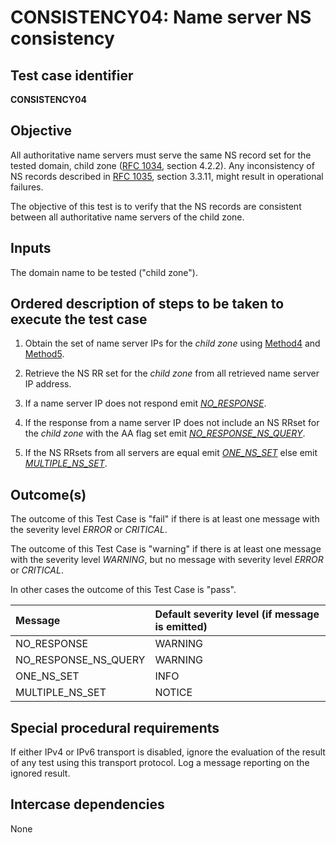 # CONSISTENCY04: Name server NS consistency

## Test case identifier

**CONSISTENCY04**

## Objective

All authoritative name servers must serve the same NS record set
for the tested domain, child zone ([RFC 1034], section 4.2.2).
Any inconsistency of NS records described in [RFC 1035], 
section 3.3.11, might result in operational failures.

The objective of this test is to verify that the NS records are
consistent between all authoritative name servers of the child zone.

## Inputs

The domain name to be tested ("child zone").

## Ordered description of steps to be taken to execute the test case

1. Obtain the set of name server IPs for the *child zone* using
   [Method4] and [Method5]. 

2. Retrieve the NS RR set for the *child zone* from all retrieved 
   name server IP address.

3. If a name server IP does not respond emit *[NO_RESPONSE]*.

4. If the response from a name server IP does not include an 
   NS RRset for the *child zone* with the AA flag set emit 
   *[NO_RESPONSE_NS_QUERY]*.

5. If the NS RRsets from all servers are equal emit *[ONE_NS_SET]* 
   else emit *[MULTIPLE_NS_SET]*.


## Outcome(s)

The outcome of this Test Case is "fail" if there is at least one message
with the severity level *ERROR* or *CRITICAL*.

The outcome of this Test Case is "warning" if there is at least one message
with the severity level *WARNING*, but no message with severity level
*ERROR* or *CRITICAL*.

In other cases the outcome of this Test Case is "pass".

Message                       | Default severity level (if message is emitted)
:-----------------------------|:-----------------------------------
NO_RESPONSE                   | WARNING
NO_RESPONSE_NS_QUERY          | WARNING
ONE_NS_SET                    | INFO
MULTIPLE_NS_SET               | NOTICE


## Special procedural requirements	

If either IPv4 or IPv6 transport is disabled, ignore the evaluation of the
result of any test using this transport protocol. Log a message reporting
on the ignored result.


## Intercase dependencies

None


[RFC 1034]: https://tools.ietf.org/html/rfc1034

[RFC 1035]: https://tools.ietf.org/html/rfc1035

[Method4]:  ../Methods.md#method-4-obtain-glue-address-records-from-parent

[Method5]:  ../Methods.md#method-5-obtain-the-name-server-address-records-from-child

[NO_RESPONSE]: #outcomes

[NO_RESPONSE_NS_QUERY]: #outcomes

[ONE_NS_SET]: #outcomes

[MULTIPLE_NS_SET]: #outcomes
